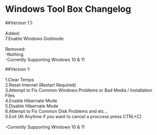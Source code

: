 # Windows Tool Box Changelog

##Version 1.1:<br><br>
Added:<br>
7.Enable Windows Godmode<br><br>
Removed:<br>
-Nothing<br>
-Currently Supporting Windows 10 & 11

##Version 1:<br><br>
1.Clear Temps<br>
2.Reset Internet (Restart Required)<br>
3.Attempt to Fix Common Windows Problems or Bad Media / Installation Files<br>
4.Enable Hibernate Mode<br>
5.Disable Hibernate Mode<br>
6.Attempt to Fix Common Disk Problems and etc...<br>
0.Exit (At Anytime if you want to cancel a proccess press CTRL+C)<br><br>
-Currently Supporting Windows 10 & 11
